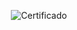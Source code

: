 <div align="center">

  ![Certificado](https://user-images.githubusercontent.com/86432393/152711421-3ac37a2b-750d-496d-ad92-6daa138e8323.png)

</div>
